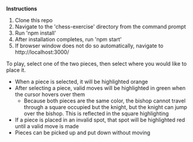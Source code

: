**Instructions**

1. Clone this repo
2. Navigate to the 'chess-exercise' directory from the command prompt
3. Run 'npm install'
4. After installation completes, run 'npm start'
5. If browser window does not do so automatically, navigate to http://localhost:3000/

To play, select one of the two pieces, then select where you would like to place it.

- When a piece is selected, it will be highlighted orange
- After selecting a piece, valid moves will be highlighted in green when the cursor hovers over them
  - Because both pieces are the same color, the bishop cannot travel through a square occupied but the knight, but the knight can jump over the bishop. This is reflected in the square highlighting
- If a piece is placed in an invalid spot, that spot will be highlighted red until a valid move is made
- Pieces can be picked up and put down without moving